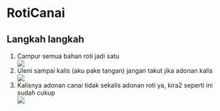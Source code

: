 # RotiCanai
<html>
<body>

<h2>Langkah langkah</h2>

<ol>
  <li>Campur semua bahan roti jadi satu</li>
  <img src="roti canai/1.png">
  <li>Uleni sampai kalis (aku pake tangan) jangan takut jika adonan kalis </li>
  <img src="roti canai/2.png">
  <li>Kalisnya adonan canai tidak sekalis adonan roti ya, kira2 seperti ini sudah cukup </li>
  <img src="roti canai/3.png">
</ol>  

</body>
</html>
